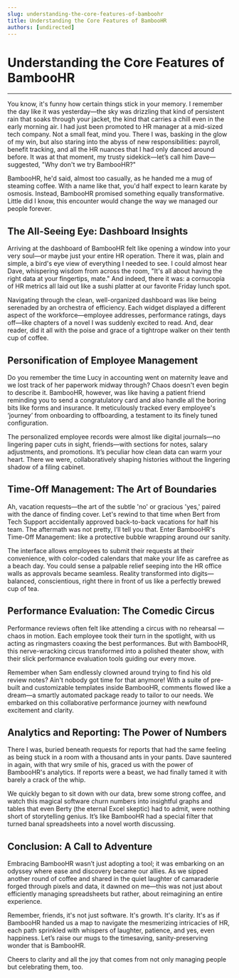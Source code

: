 ```yaml
---
slug: understanding-the-core-features-of-bamboohr
title: Understanding the Core Features of BambooHR
authors: [undirected]
---
```



# Understanding the Core Features of BambooHR

---

You know, it's funny how certain things stick in your memory. I remember the day like it was yesterday—the sky was drizzling that kind of persistent rain that soaks through your jacket, the kind that carries a chill even in the early morning air. I had just been promoted to HR manager at a mid-sized tech company. Not a small feat, mind you. There I was, basking in the glow of my win, but also staring into the abyss of new responsibilities: payroll, benefit tracking, and all the HR nuances that I had only danced around before. It was at that moment, my trusty sidekick—let’s call him Dave—suggested, "Why don't we try BambooHR?"

BambooHR, he'd said, almost too casually, as he handed me a mug of steaming coffee. With a name like that, you'd half expect to learn karate by osmosis. Instead, BambooHR promised something equally transformative. Little did I know, this encounter would change the way we managed our people forever.

## The All-Seeing Eye: Dashboard Insights

Arriving at the dashboard of BambooHR felt like opening a window into your very soul—or maybe just your entire HR operation. There it was, plain and simple, a bird's eye view of everything I needed to see. I could almost hear Dave, whispering wisdom from across the room, "It's all about having the right data at your fingertips, mate." And indeed, there it was: a cornucopia of HR metrics all laid out like a sushi platter at our favorite Friday lunch spot.

Navigating through the clean, well-organized dashboard was like being serenaded by an orchestra of efficiency. Each widget displayed a different aspect of the workforce—employee addresses, performance ratings, days off—like chapters of a novel I was suddenly excited to read. And, dear reader, did it all with the poise and grace of a tightrope walker on their tenth cup of coffee.

## Personification of Employee Management

Do you remember the time Lucy in accounting went on maternity leave and we lost track of her paperwork midway through? Chaos doesn't even begin to describe it. BambooHR, however, was like having a patient friend reminding you to send a congratulatory card and also handle all the boring bits like forms and insurance. It meticulously tracked every employee's ‘journey’ from onboarding to offboarding, a testament to its finely tuned configuration.

The personalized employee records were almost like digital journals—no lingering paper cuts in sight, friends—with sections for notes, salary adjustments, and promotions. It’s peculiar how clean data can warm your heart. There we were, collaboratively shaping histories without the lingering shadow of a filing cabinet.

## Time-Off Management: The Art of Boundaries

Ah, vacation requests—the art of the subtle 'no' or gracious 'yes,' paired with the dance of finding cover. Let's rewind to that time when Bert from Tech Support accidentally approved back-to-back vacations for half his team. The aftermath was not pretty, I’ll tell you that. Enter BambooHR's Time-Off Management: like a protective bubble wrapping around our sanity.

The interface allows employees to submit their requests at their convenience, with color-coded calendars that make your life as carefree as a beach day. You could sense a palpable relief seeping into the HR office walls as approvals became seamless. Reality transformed into digits—balanced, conscientious, right there in front of us like a perfectly brewed cup of tea.

## Performance Evaluation: The Comedic Circus

Performance reviews often felt like attending a circus with no rehearsal — chaos in motion. Each employee took their turn in the spotlight, with us acting as ringmasters coaxing the best performances. But with BambooHR, this nerve-wracking circus transformed into a polished theater show, with their slick performance evaluation tools guiding our every move.

Remember when Sam endlessly clowned around trying to find his old review notes? Ain't nobody got time for that anymore! With a suite of pre-built and customizable templates inside BambooHR, comments flowed like a dream—a smartly automated package ready to tailor to our needs. We embarked on this collaborative performance journey with newfound excitement and clarity.

## Analytics and Reporting: The Power of Numbers

There I was, buried beneath requests for reports that had the same feeling as being stuck in a room with a thousand ants in your pants. Dave sauntered in again, with that wry smile of his, graced us with the power of BambooHR's analytics. If reports were a beast, we had finally tamed it with barely a crack of the whip.

We quickly began to sit down with our data, brew some strong coffee, and watch this magical software churn numbers into insightful graphs and tables that even Berty (the eternal Excel skeptic) had to admit, were nothing short of storytelling genius. It’s like BambooHR had a special filter that turned banal spreadsheets into a novel worth discussing.

## Conclusion: A Call to Adventure

Embracing BambooHR wasn’t just adopting a tool; it was embarking on an odyssey where ease and discovery became our allies. As we sipped another round of coffee and shared in the quiet laughter of camaraderie forged through pixels and data, it dawned on me—this was not just about efficiently managing spreadsheets but rather, about reimagining an entire experience.

Remember, friends, it's not just software. It's growth. It's clarity. It's as if BambooHR handed us a map to navigate the mesmerizing intricacies of HR, each path sprinkled with whispers of laughter, patience, and yes, even happiness. Let’s raise our mugs to the timesaving, sanity-preserving wonder that is BambooHR. 

Cheers to clarity and all the joy that comes from not only managing people but celebrating them, too.